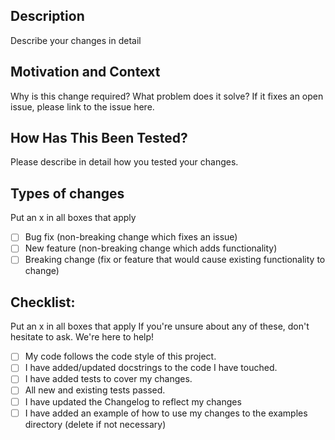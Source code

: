 ## Description
Describe your changes in detail

## Motivation and Context
Why is this change required? What problem does it solve?
If it fixes an open issue, please link to the issue here.

## How Has This Been Tested?
Please describe in detail how you tested your changes.

## Types of changes
Put an x in all boxes that apply
- [ ] Bug fix (non-breaking change which fixes an issue)
- [ ] New feature (non-breaking change which adds functionality)
- [ ] Breaking change (fix or feature that would cause existing functionality to change)

## Checklist:
Put an x in all boxes that apply
If you're unsure about any of these, don't hesitate to ask. We're here to help!
- [ ] My code follows the code style of this project.
- [ ] I have added/updated docstrings to the code I have touched.
- [ ] I have added tests to cover my changes.
- [ ] All new and existing tests passed.
- [ ] I have updated the Changelog to reflect my changes
- [ ] I have added an example of how to use my changes to the examples directory (delete if not necessary)
